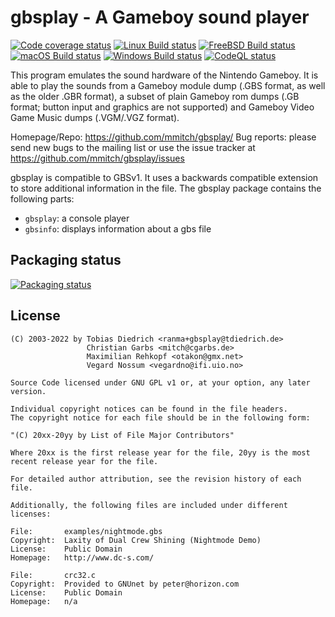 # gbsplay - A Gameboy sound player

[![Code coverage status](https://codecov.io/github/mmitch/gbsplay/coverage.svg?branch=master)](https://codecov.io/github/mmitch/gbsplay?branch=master)
[![Linux Build status](https://github.com/mmitch/gbsplay/workflows/Linux%20Build/badge.svg?branch=master)](https://github.com/mmitch/gbsplay/actions?query=workflow%3A%22Linux+Build%22)
[![FreeBSD Build status](https://github.com/mmitch/gbsplay/workflows/FreeBSD%20Build/badge.svg?branch=master)](https://github.com/mmitch/gbsplay/actions?query=workflow%3A%22FreeBSD+Build%22)
[![macOS Build status](https://github.com/mmitch/gbsplay/workflows/macOS%20Build/badge.svg?branch=master)](https://github.com/mmitch/gbsplay/actions?query=workflow%3A%22macOS+Build%22)
[![Windows Build status](https://github.com/mmitch/gbsplay/workflows/Windows%20Build/badge.svg?branch=master)](https://github.com/mmitch/gbsplay/actions?query=workflow%3A%22Windows+Build%22)
[![CodeQL status](https://github.com/mmitch/gbsplay/workflows/CodeQL/badge.svg?branch=master)](https://github.com/mmitch/gbsplay/actions?query=workflow%3ACodeQL)

This program emulates the sound hardware of the Nintendo Gameboy.  It
is able to play the sounds from a Gameboy module dump (.GBS format, as
well as the older .GBR format), a subset of plain Gameboy rom dumps (.GB
format; button input and graphics are not supported) and Gameboy Video
Game Music dumps (.VGM/.VGZ format).

Homepage/Repo:   https://github.com/mmitch/gbsplay/
Bug reports:     please send new bugs to the mailing list
                 or use the issue tracker at
                 https://github.com/mmitch/gbsplay/issues

gbsplay is compatible to GBSv1.  It uses a backwards compatible extension
to store additional information in the file.  The gbsplay package contains
the following parts:

 * `gbsplay`:    a console player
 * `gbsinfo`:    displays information about a gbs file

## Packaging status

[![Packaging status](https://repology.org/badge/vertical-allrepos/gbsplay.svg)](https://repology.org/project/gbsplay/versions)

## License

```
(C) 2003-2022 by Tobias Diedrich <ranma+gbsplay@tdiedrich.de>
                 Christian Garbs <mitch@cgarbs.de>
                 Maximilian Rehkopf <otakon@gmx.net>
                 Vegard Nossum <vegardno@ifi.uio.no>

Source Code licensed under GNU GPL v1 or, at your option, any later version.

Individual copyright notices can be found in the file headers.
The copyright notice for each file should be in the following form:

"(C) 20xx-20yy by List of File Major Contributors"

Where 20xx is the first release year for the file, 20yy is the most
recent release year for the file.

For detailed author attribution, see the revision history of each file.

Additionally, the following files are included under different licenses:

File:       examples/nightmode.gbs
Copyright:  Laxity of Dual Crew Shining (Nightmode Demo)
License:    Public Domain
Homepage:   http://www.dc-s.com/

File:       crc32.c
Copyright:  Provided to GNUnet by peter@horizon.com
License:    Public Domain
Homepage:   n/a
```
